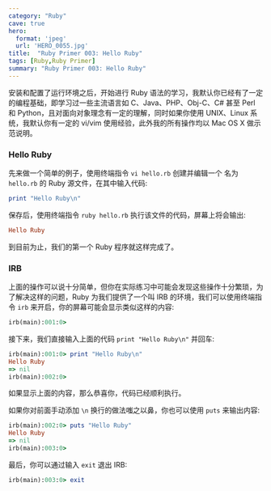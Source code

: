 ```yaml
---
category: "Ruby"
cave: true
hero:
  format: 'jpeg'
  url: 'HERO_0055.jpg'
title:  "Ruby Primer 003: Hello Ruby"
tags: [Ruby,Ruby Primer]
summary: "Ruby Primer 003: Hello Ruby"
---
```

安装和配置了运行环境之后，开始进行 Ruby 语法的学习，我默认你已经有了一定的编程基础，即学习过一些主流语言如 C、Java、PHP、Obj-C、C# 甚至 Perl 和 Python，且对面向对象理念有一定的理解，同时如果你使用 UNIX、Linux 系统，我默认你有一定的 vi/vim 使用经验，此外我的所有操作均以 Mac OS X 做示范说明。

### Hello Ruby

先来做一个简单的例子，使用终端指令 `vi hello.rb` 创建并编辑一个 名为`hello.rb` 的 Ruby 源文件，在其中输入代码:

```ruby
print "Hello Ruby\n"
```

保存后，使用终端指令 `ruby hello.rb` 执行该文件的代码，屏幕上将会输出:

```ruby
Hello Ruby
```

到目前为止，我们的第一个 Ruby 程序就这样完成了。

### IRB

上面的操作可以说十分简单，但你在实际练习中可能会发现这些操作十分繁琐，为了解决这样的问题，Ruby 为我们提供了一个叫 IRB 的环境，我们可以使用终端指令 `irb` 来开启，你的屏幕可能会显示类似这样的内容:

```ruby
irb(main):001:0>
```

接下来，我们直接输入上面的代码 `print "Hello Ruby\n"` 并回车:

```ruby
irb(main):001:0> print "Hello Ruby\n"
Hello Ruby
=> nil
irb(main):002:0>
```

如果显示上面的内容，那么恭喜你，代码已经顺利执行。

如果你对前面手动添加 `\n` 换行的做法嗤之以鼻，你也可以使用 `puts` 来输出内容:

```ruby
irb(main):002:0> puts "Hello Ruby"
Hello Ruby
=> nil
irb(main):003:0>
```

最后，你可以通过输入 `exit` 退出 IRB:

```ruby
irb(main):003:0> exit
```



